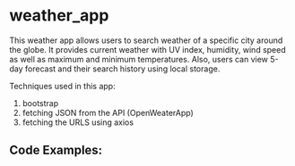 # weather_app

This weather app allows users to search weather of a specific city around the globe. It provides current weather with UV index, humidity, wind speed as well as maximum and minimum temperatures.
Also, users can view 5-day forecast and their search history using local storage.

Techniques used in this app:
1. bootstrap 
2. fetching JSON from the API (OpenWeaterApp)
3. fetching the URLS using axios

## Code Examples:
